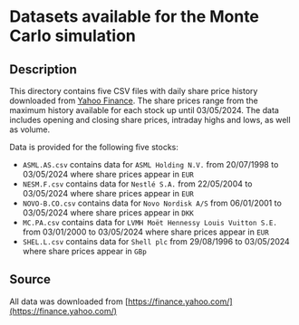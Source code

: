 # Datasets available for the Monte Carlo simulation

## Description
This directory contains five CSV files with daily share price history downloaded from [Yahoo Finance](https://uk.finance.yahoo.com/). The share prices range from the maximum history available for each stock up until 03/05/2024. The data includes opening and closing share prices, intraday highs and lows, as well as volume.

Data is provided for the following five stocks:
 - ```ASML.AS.csv``` contains data for ```ASML Holding N.V.``` from 20/07/1998 to 03/05/2024 where share prices appear in ```EUR```
 - ```NESM.F.csv``` contains data for ```Nestlé S.A.``` from 22/05/2004 to 03/05/2024 where share prices appear in ```EUR```
 - ```NOVO-B.CO.csv``` contains data for ```Novo Nordisk A/S``` from 06/01/2001 to 03/05/2024 where share prices appear in ```DKK```
 - ```MC.PA.csv``` contains data for ```LVMH Moët Hennessy Louis Vuitton S.E.``` from 03/01/2000 to 03/05/2024 where share prices appear in ```EUR```
 - ```SHEL.L.csv``` contains data for ```Shell plc``` from 29/08/1996 to 03/05/2024 where share prices appear in ```GBp```

## Source
All data was downloaded from [https://finance.yahoo.com/](https://finance.yahoo.com/)